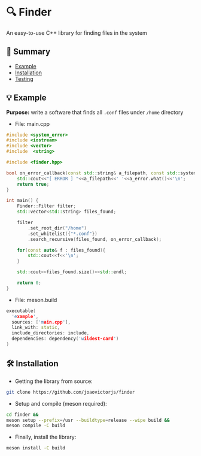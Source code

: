 # 🔍 Finder
An easy-to-use C++ library for finding files in the system

## 📖 Summary
- [Example]()
- [Installation]()
- [Testing]()

## 💡 Example
__Purpose:__ write a software that finds all `.conf` files under `/home` directory

- File: main.cpp

```cpp
#include <system_error>
#include <iostream>
#include <vector>
#include  <string>

#include <finder.hpp>

bool on_error_callback(const std::string& a_filepath, const std::system_error& a_error){
    std::cout<<"[ ERROR ] "<<a_filepath<<' '<<a_error.what()<<'\n';
    return true;
}

int main() {
    Finder::Filter filter;
    std::vector<std::string> files_found;

    filter
        .set_root_dir("/home")
        .set_whitelist({"*.conf"})
        .search_recursive(files_found, on_error_callback);

    for(const auto& f : files_found){
        std::cout<<f<<'\n';
    }

    std::cout<<files_found.size()<<std::endl;

    return 0;
}
```

- File: meson.build

```cpp
executable(
  'example', 
  sources: ['main.cpp'], 
  link_with: static,
  include_directories: include,
  dependencies: dependency('wildest-card')
)
```

## 🛠️ Installation

- Getting the library from source:

```bash
git clone https://github.com/joaovictorjs/finder
```

- Setup and compile (meson required):

```bash
cd finder &&
meson setup --prefix=/usr --buildtype=release --wipe build &&
meson compile -C build
```

- Finally, install the library:

``` bash
meson install -C build
```
